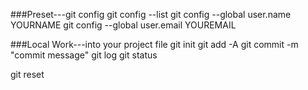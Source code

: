 ###Preset---git config
git config --list
git config --global user.name YOURNAME
git config --global user.email YOUREMAIL


###Local Work---into your project file
git init
git add -A
git commit -m "commit message"
git log 
git status

git reset 
